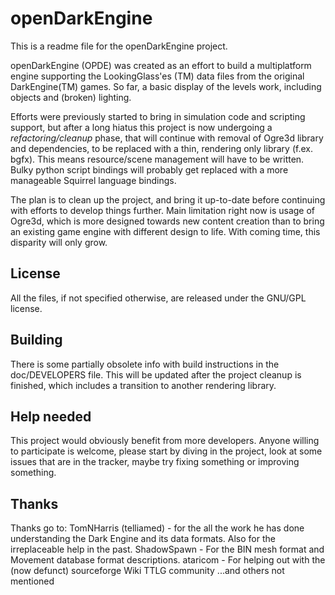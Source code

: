 # openDarkEngine

This is a readme file for the openDarkEngine project.

openDarkEngine (OPDE) was created as an effort to build a multiplatform engine supporting the LookingGlass'es (TM) data files from the original DarkEngine(TM) games. So far, a basic display of the levels work, including objects and (broken) lighting. 

Efforts were previously started to bring in simulation code and scripting support, but after a long hiatus this project is now undergoing a *refactoring/cleanup* phase, that will continue with removal of Ogre3d library and dependencies, to be replaced with a thin, rendering only library (f.ex. bgfx). This means resource/scene management will have to be written. Bulky python script bindings will probably get replaced with a more manageable Squirrel language bindings. 

The plan is to clean up the project, and bring it up-to-date before continuing with efforts to develop things further. Main limitation right now is usage of Ogre3d, which is more designed towards new content creation than to bring an existing game engine with different design to life. With coming time, this disparity will only grow.

## License
All the files, if not specified otherwise, are released under the GNU/GPL license.

## Building
There is some partially obsolete info with build instructions in the doc/DEVELOPERS file. This will be updated after the project cleanup is finished, which includes a transition to another rendering library.

## Help needed
This project would obviously benefit from more developers. Anyone willing to participate is welcome, please start by diving in the project, look at some issues that are in the tracker, maybe try fixing something or improving something.

## Thanks
Thanks go to:
TomNHarris (telliamed) - for the all the work he has done understanding the Dark Engine and its data formats. Also for the irreplaceable help in the past.
ShadowSpawn - For the BIN mesh format and Movement database format descriptions.
ataricom - For helping out with the (now defunct) sourceforge Wiki
TTLG community
...and others not mentioned
